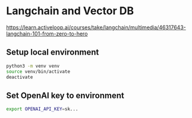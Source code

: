 # Langchain and Vector DB

https://learn.activeloop.ai/courses/take/langchain/multimedia/46317643-langchain-101-from-zero-to-hero

## Setup local environment

```sh
python3 -m venv venv
source venv/bin/activate
deactivate
```

## Set OpenAI key to environment

```sh
export OPENAI_API_KEY=sk...
```
